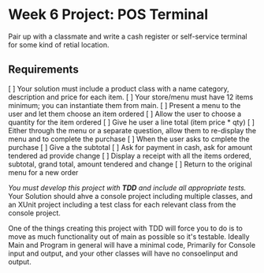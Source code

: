 # Week 6 Project: POS Terminal
Pair up with a classmate and write a cash register or self-service terminal for some kind of retial location.

## Requirements
[ ] Your solution must include a product class with a name category, description and price for each item.
[ ] Your store/menu must have 12 items minimum; you can instantiate them from main.
[ ] Present a menu to the user and let them choose an item ordered
    [ ] Allow the user to choose a quantity for the item ordered
    [ ] Give he user a line total (item price * qty)
[ ] Either through the menu or  a separate question, allow them to re-display the menu and to complete the purchase
[ ] When the user asks to cmplete the purchase
    [ ] Give a the subtotal
    [ ] Ask for payment in cash, ask for amount tendered ad provide change
    [ ] Display a receipt with all the items ordered, subtotal, grand total, amount tendered and change
[ ] Return to the original menu for a new order

_You must develop this project with __TDD__ and include all appropriate tests._ Your Solution should ahve a console project including multiple classes, and an XUnit project including a test class for each relevant class from the console project.

One of the things creating this project with TDD will force you to do is to move as much functionality out of main as possible so it's testable. Ideally Main and Program in general will have a minimal code, Primarily for Console input and output, and your other classes will have no consoelinput and output.
